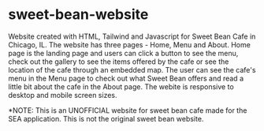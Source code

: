 # sweet-bean-website

Website created with HTML, Tailwind and Javascript for Sweet Bean Cafe in Chicago, IL. The website has three pages - Home, Menu and About. Home page is the landing page and users can click a button to see the menu, check out the gallery to see the items offered by the cafe or see the location of the cafe through an embedded map. The user can see the cafe's menu in the Menu page to check out what Sweet Bean offers and read a little bit about the cafe in the About page. The webite is responsive to desktop and mobile screen sizes.  

*NOTE: This is an UNOFFICIAL website for sweet bean cafe made for the SEA application. This is not the original sweet bean website.
